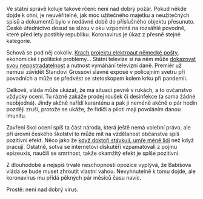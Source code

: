 <!-- dcterms:title = Není nad dobrý virus -->
<!-- dcterms:abstract = Ve státní správě koluje takové rčení: není nad dobrý požár. Pokud někde dojde k ohni, je neuvěřitelné, jak moc užitečného majetku a neužitečných spisů a dokumentů bylo v nedávné době do příslušného objektu přesunuto. České úřednictvo dosud se slzou v oku vzpomíná na rozsáhlé povodně, které před lety postihly republiku. Koronavirus je úkaz z přesně stejné kategorie. -->
<!-- dcterms:creator = Michal Altair Valášek -->
<!-- x4w:coverUrl = /cover-pictures/20200310-neni-nad-dobry-virus.jpg -->
<!-- x4w:pictureUrl = /perex-pictures/20200310-neni-nad-dobry-virus.jpg -->
<!-- x4w:pictureWidth = 150 -->
<!-- x4w:pictureHeight = 150 -->
<!-- x4w:category = Politika -->
<!-- dcterms:dateAccepted = 2020-03-10 -->

Ve státní správě koluje takové rčení: není nad dobrý požár. Pokud někde dojde k ohni, je neuvěřitelné, jak moc užitečného majetku a neužitečných spisů a dokumentů bylo v nedávné době do příslušného objektu přesunuto. České úřednictvo dosud se slzou v oku vzpomíná na rozsáhlé povodně, které před lety postihly republiku. Koronavirus je úkaz z přesně stejné kategorie.

Schová se pod něj cokoliv. [Krach projektu elektroaut německé pošty](https://www.idnes.cz/auto/zpravodajstvi/elektromobil-dodavka-streetscooter-deutsche-post-krach.A200304_211309_automoto_fdv), ekonomické i politické problémy... Státní televize si na něm může [dokazovat svou nepostradatelnost](https://www.facebook.com/photo.php?fbid=10216727633328120&set=a.1122858476574&type=3) a nutnost vymáhání televizní daně. Premiér už nemusí závidět Standovi Grossovi slavné exposé v policejním svetru při povodních a může se předvést se stetoskopem kolem krku při pandemii. 

Celkově, vláda může ukázat, že má situaci pevně v rukách, a to ovčanstvo vždycky ocení. Tu rázně zakáže prodej roušek či desinfekce (a sama žádné neobjedná). Jindy akčně nařídí karanténu a pak ji neméně akčně o pár hodin později zruší, protože se ukáže, že řidiči a piloti mají povoláním danou imunitu.

Zavření škol ocení spíš ta část národa, která ještě nemá volební právo, ale při úrovni českého školství to může mít na vzdělanost občanstva spíš pozitivní efekt. Něco jako že [když doktoři stávkují, umře méně lidí](https://www.psychologytoday.com/us/blog/slightly-blighty/201510/why-do-patients-stop-dying-when-doctors-go-strike) než když pracují. Ostatně, sotva se internetoví diskutéři vzpamatovali z pojmu epizeuxis, naučili se smrtnost, takže okamžitý efekt je spíše pozitivní.

Z dlouhodobé a nejspíš trvalé neschopnosti opozice vyplývá, že Babišova vláda se bude muset zhroutit vlastní vahou. Nevyhnutelně k tomu dojde, ale koronavirus mu přidá pěkných pár měsíců času navíc.

Prostě: není nad dobrý virus.